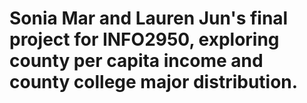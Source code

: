 # Sonia Mar and Lauren Jun's final project for INFO2950, exploring county per capita income and county college major distribution.
